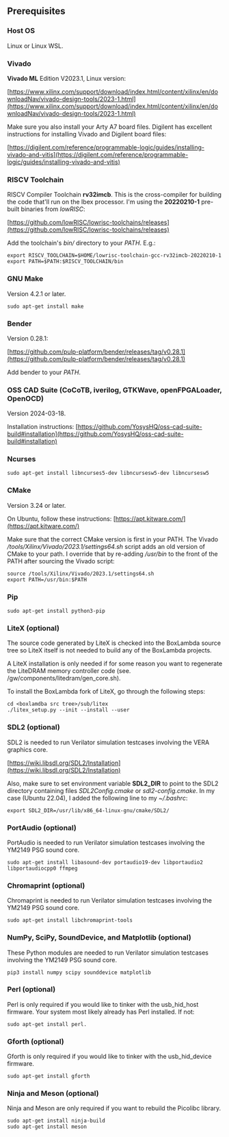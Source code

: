 ## Prerequisites

### Host OS

Linux or Linux WSL.

### Vivado

**Vivado ML** Edition V2023.1, Linux version:

[https://www.xilinx.com/support/download/index.html/content/xilinx/en/downloadNav/vivado-design-tools/2023-1.html](https://www.xilinx.com/support/download/index.html/content/xilinx/en/downloadNav/vivado-design-tools/2023-1.html)

Make sure you also install your Arty A7 board files. Digilent has excellent instructions for installing Vivado and Digilent board files:

[https://digilent.com/reference/programmable-logic/guides/installing-vivado-and-vitis](https://digilent.com/reference/programmable-logic/guides/installing-vivado-and-vitis)

### RISCV Toolchain

RISCV Compiler Toolchain **rv32imcb**. This is the cross-compiler for building the code that'll run on the Ibex processor. I'm using the **20220210-1** pre-built binaries from *lowRISC*:

[https://github.com/lowRISC/lowrisc-toolchains/releases](https://github.com/lowRISC/lowrisc-toolchains/releases)

Add the toolchain's *bin/* directory to your *PATH*. E.g.:

```
export RISCV_TOOLCHAIN=$HOME/lowrisc-toolchain-gcc-rv32imcb-20220210-1
export PATH=$PATH:$RISCV_TOOLCHAIN/bin
```

### GNU Make

Version 4.2.1 or later.

```
sudo apt-get install make
```

### Bender

Version 0.28.1:

[https://github.com/pulp-platform/bender/releases/tag/v0.28.1](https://github.com/pulp-platform/bender/releases/tag/v0.28.1)

Add bender to your *PATH*.

### OSS CAD Suite (CoCoTB, iverilog, GTKWave, openFPGALoader, OpenOCD)

Version 2024-03-18.

Installation instructions: [https://github.com/YosysHQ/oss-cad-suite-build#installation](https://github.com/YosysHQ/oss-cad-suite-build#installation)

### Ncurses

```
sudo apt-get install libncurses5-dev libncursesw5-dev libncursesw5
```

### CMake

Version 3.24 or later.

On Ubuntu, follow these instructions: [https://apt.kitware.com/](https://apt.kitware.com/)

Make sure that the correct CMake version is first in your PATH. The Vivado */tools/Xilinx/Vivado/2023.1/settings64.sh* script adds an old version of CMake to your path. I override that by re-adding */usr/bin* to the front of the PATH after sourcing the Vivado script:

```
source /tools/Xilinx/Vivado/2023.1/settings64.sh
export PATH=/usr/bin:$PATH
```

### Pip
```
sudo apt-get install python3-pip
```

### LiteX (optional)

The source code generated by LiteX is checked into the BoxLambda source tree so LiteX itself is not needed to build any of the BoxLambda projects.

A LiteX installation is only needed if for some reason you want to regenerate the LiteDRAM memory controller code (see. <boxlambda>/gw/components/litedram/gen_core.sh).

To install the BoxLambda fork of LiteX, go through the following steps:

```
cd <boxlamdba src tree>/sub/litex
./litex_setup.py --init --install --user
```

### SDL2 (optional)

SDL2 is needed to run Verilator simulation testcases involving the VERA graphics core.

[https://wiki.libsdl.org/SDL2/Installation](https://wiki.libsdl.org/SDL2/Installation)

Also, make sure to set environment variable **SDL2_DIR** to point to the SDL2 directory containing files *SDL2Config.cmake* or *sdl2-config.cmake*. In my case (Ubuntu 22.04), I added the following line to my *~/.bashrc*:

```
export SDL2_DIR=/usr/lib/x86_64-linux-gnu/cmake/SDL2/
```

### PortAudio (optional)

PortAudio is needed to run Verilator simulation testcases involving the YM2149 PSG sound core.

```
sudo apt-get install libasound-dev portaudio19-dev libportaudio2 libportaudiocpp0 ffmpeg
```

### Chromaprint (optional)

Chromaprint is needed to run Verilator simulation testcases involving the YM2149 PSG sound core.

```
sudo apt-get install libchromaprint-tools
```

### NumPy, SciPy, SoundDevice, and Matplotlib (optional)

These Python modules are needed to run Verilator simulation testcases involving the YM2149 PSG sound core.

```
pip3 install numpy scipy sounddevice matplotlib
```

### Perl (optional)

Perl is only required if you would like to tinker with the usb_hid_host firmware. Your system most likely already has Perl installed. If not:

```
sudo apt-get install perl.
```

### Gforth (optional)

Gforth is only required if you would like to tinker with the usb_hid_device firmware.

```
sudo apt-get install gforth
```
### Ninja and Meson (optional)

Ninja and Meson are only required if you want to rebuild the Picolibc library.

```
sudo apt-get install ninja-build
sudo apt-get install meson
```

